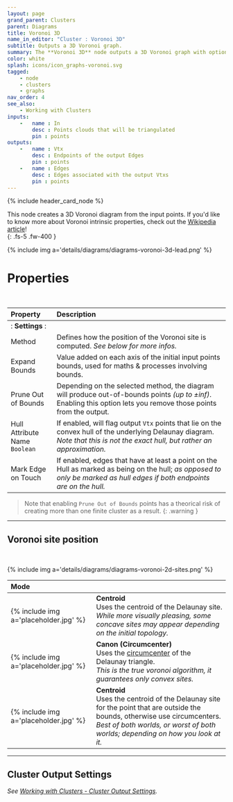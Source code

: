 ```yaml
---
layout: page
grand_parent: Clusters
parent: Diagrams
title: Voronoi 3D
name_in_editor: "Cluster : Voronoi 3D"
subtitle: Outputs a 3D Voronoi graph.
summary: The **Voronoi 3D** node outputs a 3D Voronoi graph with options like balanced, canon, or centroid positioning. Adjust bounds, prune sites, and mark edges on the hull. 
color: white
splash: icons/icon_graphs-voronoi.svg
tagged:
    - node
    - clusters
    - graphs
nav_order: 4
see_also:
    - Working with Clusters
inputs:
    -   name : In
        desc : Points clouds that will be triangulated
        pin : points
outputs:
    -   name : Vtx
        desc : Endpoints of the output Edges
        pin : points
    -   name : Edges
        desc : Edges associated with the output Vtxs
        pin : points
---
```


{% include header_card_node %}

This node creates a 3D Voronoi diagram from the input points. If you'd like to know more about Voronoi intrinsic properties, check out the [Wikipedia article](https://en.wikipedia.org/wiki/Voronoi_diagram)!  
{: .fs-5 .fw-400 } 

{% include img a='details/diagrams/diagrams-voronoi-3d-lead.png' %}

# Properties
<br>

| Property       | Description          |
|:-------------|:------------------|
|: **Settings** :|
| Method           | Defines how the position of the Voronoi site is computed. *See below for more infos.* |
| Expand Bounds           | Value added on each axis of the initial input points bounds, used for maths & processes involving bounds. |
| Prune Out of Bounds           | Depending on the selected method, the diagram will produce out-of-bounds points *(up to ±inf)*. Enabling this option lets you remove those points from the output. |
| Hull Attribute Name<br>`Boolean`          | If enabled, will flag output `Vtx` points that lie on the convex hull of the underlying Delaunay diagram.<br>*Note that this is not the exact hull, but rather an approximation.* |
| Mark Edge on Touch          | If enabled, edges that have at least a point on the Hull as marked as being on the hull; *as opposed to only be marked as hull edges if both endpoints are on the hull.* |

> Note that enabling `Prune Out of Bounds` points has a theorical risk of creating more than one finite cluster as a result.
{: .warning }

---
## Voronoi site position
<br>

{% include img a='details/diagrams/diagrams-voronoi-2d-sites.png' %}

| Mode       | |
|:-------------|:------------------|
| {% include img a='placeholder.jpg' %} | **Centroid**<br>Uses the centroid of the Delaunay site.<br>*While more visually pleasing, some concave sites may appear depending on the initial topology.* |
| {% include img a='placeholder.jpg' %} | **Canon (Circumcenter)**<br>Uses the [circumcenter](https://en.wikipedia.org/wiki/Circumcircle) of the Delaunay triangle.<br>*This is the true voronoi algorithm, it guarantees only convex sites.* |
| {% include img a='placeholder.jpg' %} | **Centroid**<br>Uses the centroid of the Delaunay site for the point that are outside the bounds, otherwise use circumcenters.<br>*Best of both worlds, or worst of both worlds; depending on how you look at it.* |


---
## Cluster Output Settings
*See [Working with Clusters - Cluster Output Settings](/PCGExtendedToolkit/doc-general/working-with-clusters.html#cluster-output-settings).*
